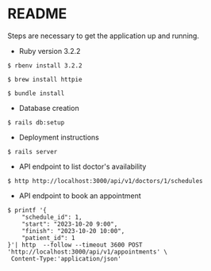 # README

Steps are necessary to get the application up and running.


* Ruby version 3.2.2

`$ rbenv install 3.2.2`

`$ brew install httpie`

`$ bundle install`

* Database creation

`$ rails db:setup`

* Deployment instructions

`$ rails server`

* API endpoint to list doctor's availability

`$ http http://localhost:3000/api/v1/doctors/1/schedules`

* API endpoint to book an appointment

```
$ printf '{
    "schedule_id": 1,
    "start": "2023-10-20 9:00",
    "finish": "2023-10-20 10:00",
    "patient_id": 1
}'| http  --follow --timeout 3600 POST 'http://localhost:3000/api/v1/appointments' \
 Content-Type:'application/json'
```
